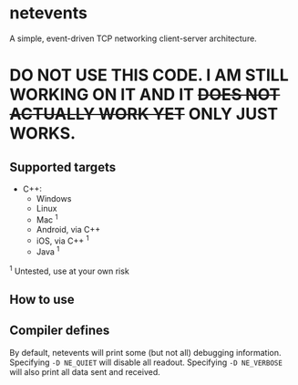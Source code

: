 # netevents

A simple, event-driven TCP networking client-server architecture.

# DO NOT USE THIS CODE. I AM STILL WORKING ON IT AND IT ~~DOES NOT ACTUALLY WORK YET~~ ONLY JUST WORKS.

## Supported targets

* C++:
    * Windows
    * Linux
    * Mac <sup>1</sup>
    * Android, via C++
    * iOS, via C++ <sup>1</sup>
    * Java <sup>1</sup>

<sup>1</sup> Untested, use at your own risk

## How to use

## Compiler defines
By default, netevents will print some (but not all) debugging information.
Specifying `-D NE_QUIET` will disable all readout.
Specifying `-D NE_VERBOSE` will also print all data sent and received.
